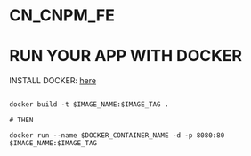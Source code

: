 # CN_CNPM_FE

# RUN YOUR APP WITH DOCKER

INSTALL DOCKER: [here](https://www.youtube.com/watch?v=Sh9n6IR6Knk)

```

docker build -t $IMAGE_NAME:$IMAGE_TAG .

# THEN

docker run --name $DOCKER_CONTAINER_NAME -d -p 8080:80 $IMAGE_NAME:$IMAGE_TAG

```
